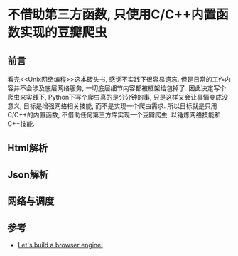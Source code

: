 # 不借助第三方函数, 只使用C/C++内置函数实现的豆瓣爬虫

## 前言

看完<<Unix网络编程>>这本砖头书, 感觉不实践下很容易遗忘. 但是日常的工作内容并不会涉及底层网络服务, 一切底层细节内容都被框架给包掉了. 因此决定写个爬虫来实践下, Python下写个爬虫真的是分分钟的事, 只是这样又会让事情变成没意义, 目标是增强网络相关技能, 而不是实现一个爬虫需求. 所以目标就是只用C/C++的内置函数, 不借助任何第三方库实现一个豆瓣爬虫, 以锤炼网络技能和C++技能.
## Html解析
## Json解析
## 网络与调度
## 参考

+ [Let's build a browser engine!](https://limpet.net/mbrubeck/2014/08/08/toy-layout-engine-1.html)

